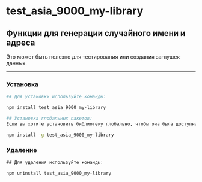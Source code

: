 # test_asia_9000_my-library

## Функции для генерации случайного имени и адреса 

Это может быть полезно для тестирования или создания заглушек данных.

---

### Установка

```sh
## Для установки используйте команды:

npm install test_asia_9000_my-library

## Установка глобальных пакетов:
Если вы хотите установить библиотеку глобально, чтобы она была доступна для всех проектов, используйте флаг -g:

npm install -g test_asia_9000_my-library
```

### Удаление

```javascript
## Для удаления используйте команды:

npm uninstall test_asia_9000_my-library
```